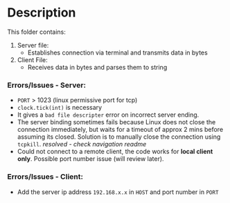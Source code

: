 # Description
This folder contains:
1. Server file:
	+ Establishes connection via terminal and transmits data in bytes
2. Client File:
	+ Receives data in bytes and parses them to string

### Errors/Issues - Server:
+ `PORT` > 1023 (linux permissive port for tcp)
+ `clock.tick(int)` is necessary 
+ It gives a `bad file descripter` error on incorrect server ending.
+ The server binding sometimes fails because Linux does not close the connection immediately, but waits for a timeout of approx 2 mins before assuming its closed. Solution is to manually close the connection using `tcpkill`.		*resolved - check navigation readme*
+ Could not connect to a remote client, the code works for **local client only**. Possible port number issue (will review later).

### Errors/Issues - Client:
+ Add the server ip address `192.168.x.x` in `HOST` and port number in `PORT`
